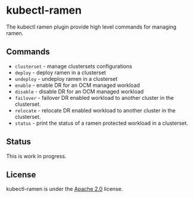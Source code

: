 <!--
SPDX-FileCopyrightText: The RamenDR authors
SPDX-License-Identifier: Apache-2.0
-->

# kubectl-ramen

The kubectl ramen plugin provide high level commands for managing ramen.

## Commands

- `clusterset` - manage clustersets configurations
- `deploy` - deploy ramen in a clusterset
- `undeploy` - undeploy ramen in a clusterset
- `enable` - enable DR for an OCM managed workload
- `disable` - disable DR for an OCM managed workload
- `failover` - failover DR enabled workload to another cluster in the
  clusterset.
- `relocate` - relocate DR enabled workload to another cluster in the
  clusterset.
- `status` - print the status of a ramen protected workload in a
  clusterset.

## Status

This is work in progress.

## License

kubectl-ramen is under the [Apache 2.0](LICENSES/Apache-2.0.txt)
license.
